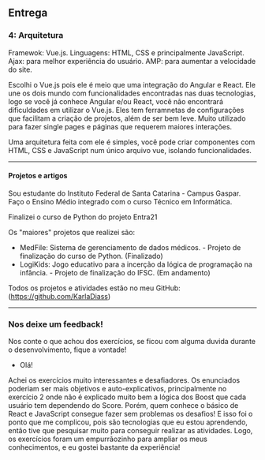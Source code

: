 ## Entrega

### 4: Arquitetura

Framewok: Vue.js.
Linguagens: HTML, CSS e principalmente JavaScript.
Ajax: para melhor experiência do usuário.
AMP: para aumentar a velocidade do site.

 Escolhi o Vue.js pois ele é meio que uma integração do Angular e React. Ele une os dois mundo com funcionalidades encontradas nas duas tecnologias, logo se você já conhece Angular e/ou React, você não encontrará dificuldades em utilizar o Vue.js.
 Eles tem ferramnetas de configurações que facilitam a criação de projetos, além de ser bem leve.
 Muito utilizado para fazer single pages e páginas que requerem maiores interações.

 Uma arquitetura feita com ele é simples, você pode criar componentes com HTML, CSS e JavaScript num único arquivo vue, isolando funcionalidades.


---

#### Projetos e artigos

Sou estudante do Instituto Federal de Santa Catarina - Campus Gaspar.
Faço o Ensino Médio integrado com o curso Técnico em Informática.

Finalizei o curso de Python do projeto Entra21

Os "maiores" projetos que realizei são:

- MedFile: Sistema de gerenciamento de dados médicos. - Projeto de finalização do curso de Python. (Finalizado)
- LogiKids: Jogo educativo para a incerção da lógica de programação na infância. - Projeto de finalização do IFSC. (Em andamento)

Todos os projetos e atividades estão no meu GitHub: (https://github.com/KarlaDiass)

---

### Nos deixe um feedback!

Nos conte o que achou dos exercícios, se ficou com alguma duvida durante o desenvolvimento, fique a vontade!

- Olá!

Achei os exercícios muito interessantes e desafiadores. Os enunciados poderiam ser mais objetivos e auto-explicativos,
principalmente no exercício 2 onde não é explicado muito bem a lógica dos Boost que cada usuário tem dependendo do Score.
Porém, quem conhece o básico de React e JavaScript consegue fazer sem problemas os desafios! E isso foi o ponto que me complicou, pois são
tecnologias que eu estou aprendendo, então tive que pesquisar muito para conseguir realizar as atividades. Logo, os exercícios foram um
empurrãozinho para ampliar os meus conhecimentos, e eu gostei bastante da experiência!


